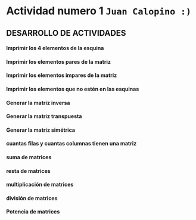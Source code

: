 # Actividad numero 1        `Juan Calopino :)`
## DESARROLLO DE ACTIVIDADES
#### Imprimir los 4 elementos de la esquina
#### Imprimir los elementos pares de la matriz
#### Imprimir los elementos impares de la matriz
#### Imprimir los elementos que no estén en las esquinas
#### Generar la matriz inversa
#### Generar la matriz transpuesta
#### Generar la matriz simétrica
#### cuantas filas y cuantas columnas tienen una matriz
#### suma de matrices
#### resta de matrices
#### multiplicación de matrices
#### división de matrices
#### Potencia de matrices

